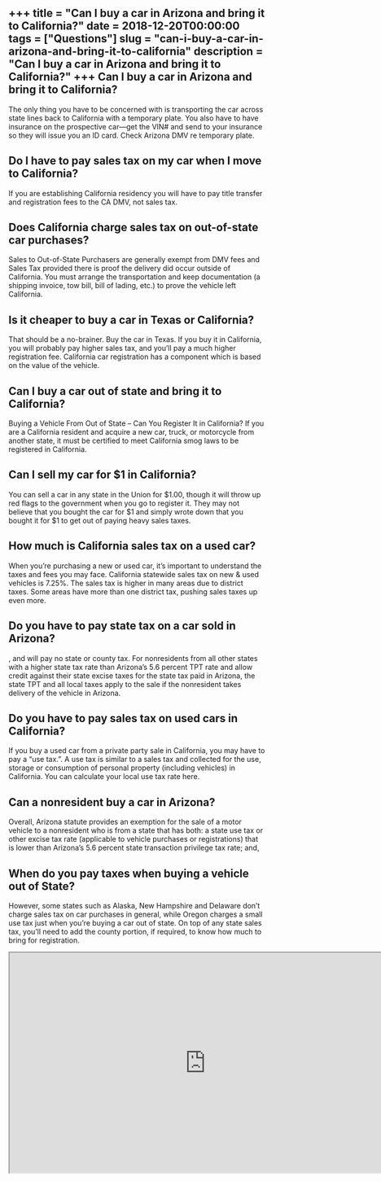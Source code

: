 +++
title = "Can I buy a car in Arizona and bring it to California?"
date = 2018-12-20T00:00:00
tags = ["Questions"]
slug = "can-i-buy-a-car-in-arizona-and-bring-it-to-california"
description = "Can I buy a car in Arizona and bring it to California?"
+++
Can I buy a car in Arizona and bring it to California?
------------------------------------------------------

The only thing you have to be concerned with is transporting the car across state lines back to California with a temporary plate. You also have to have insurance on the prospective car—get the VIN# and send to your insurance so they will issue you an ID card. Check Arizona DMV re temporary plate.

Do I have to pay sales tax on my car when I move to California?
---------------------------------------------------------------

If you are establishing California residency you will have to pay title transfer and registration fees to the CA DMV, not sales tax.

Does California charge sales tax on out-of-state car purchases?
---------------------------------------------------------------

Sales to Out-of-State Purchasers are generally exempt from DMV fees and Sales Tax provided there is proof the delivery did occur outside of California. You must arrange the transportation and keep documentation (a shipping invoice, tow bill, bill of lading, etc.) to prove the vehicle left California.

Is it cheaper to buy a car in Texas or California?
--------------------------------------------------

That should be a no-brainer. Buy the car in Texas. If you buy it in California, you will probably pay higher sales tax, and you’ll pay a much higher registration fee. California car registration has a component which is based on the value of the vehicle.

Can I buy a car out of state and bring it to California?
--------------------------------------------------------

Buying a Vehicle From Out of State – Can You Register It in California? If you are a California resident and acquire a new car, truck, or motorcycle from another state, it must be certified to meet California smog laws to be registered in California.

Can I sell my car for $1 in California?
---------------------------------------

You can sell a car in any state in the Union for $1.00, though it will throw up red flags to the government when you go to register it. They may not believe that you bought the car for $1 and simply wrote down that you bought it for $1 to get out of paying heavy sales taxes.

How much is California sales tax on a used car?
-----------------------------------------------

When you’re purchasing a new or used car, it’s important to understand the taxes and fees you may face. California statewide sales tax on new &amp; used vehicles is 7.25%. The sales tax is higher in many areas due to district taxes. Some areas have more than one district tax, pushing sales taxes up even more.

Do you have to pay state tax on a car sold in Arizona?
------------------------------------------------------

, and will pay no state or county tax. For nonresidents from all other states with a higher state tax rate than Arizona’s 5.6 percent TPT rate and allow credit against their state excise taxes for the state tax paid in Arizona, the state TPT and all local taxes apply to the sale if the nonresident takes delivery of the vehicle in Arizona.

Do you have to pay sales tax on used cars in California?
--------------------------------------------------------

If you buy a used car from a private party sale in California, you may have to pay a “use tax.”. A use tax is similar to a sales tax and collected for the use, storage or consumption of personal property (including vehicles) in California. You can calculate your local use tax rate here.

Can a nonresident buy a car in Arizona?
---------------------------------------

Overall, Arizona statute provides an exemption for the sale of a motor vehicle to a nonresident who is from a state that has both: a state use tax or other excise tax rate (applicable to vehicle purchases or registrations) that is lower than Arizona’s 5.6 percent state transaction privilege tax rate; and,

When do you pay taxes when buying a vehicle out of State?
---------------------------------------------------------

However, some states such as Alaska, New Hampshire and Delaware don’t charge sales tax on car purchases in general, while Oregon charges a small use tax just when you’re buying a car out of state. On top of any state sales tax, you’ll need to add the county portion, if required, to know how much to bring for registration.

<iframe allow="accelerometer; autoplay; clipboard-write; encrypted-media; gyroscope; picture-in-picture" allowfullscreen="" class="__youtube_prefs__  epyt-is-override  no-lazyload" data-no-lazy="1" data-origheight="433" data-origwidth="770" data-skipgform_ajax_framebjll="" height="433" id="_ytid_20192" loading="lazy" src="https://www.youtube.com/embed/IKJqecxswCA?enablejsapi=1&autoplay=0&cc_load_policy=0&cc_lang_pref=&iv_load_policy=1&loop=0&modestbranding=0&rel=1&fs=1&playsinline=0&autohide=2&theme=dark&color=red&controls=1&" title="YouTube player" width="770"></iframe>